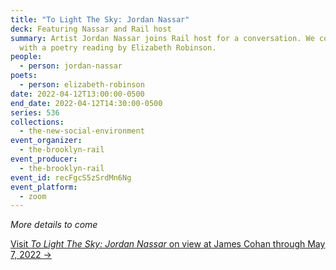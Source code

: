 ```yaml
---
title: "To Light The Sky: Jordan Nassar"
deck: Featuring Nassar and Rail host
summary: Artist Jordan Nassar joins Rail host for a conversation. We conclude
  with a poetry reading by Elizabeth Robinson.
people:
  - person: jordan-nassar
poets:
  - person: elizabeth-robinson
date: 2022-04-12T13:00:00-0500
end_date: 2022-04-12T14:30:00-0500
series: 536
collections:
  - the-new-social-environment
event_organizer:
  - the-brooklyn-rail
event_producer:
  - the-brooklyn-rail
event_id: recFgcS5zSrdMn6Ng
event_platform:
  - zoom
---
```

*More details to come*

[Visit *To Light The Sky: Jordan Nassar* on view at James Cohan through May 7, 2022 ](https://www.jamescohan.com/exhibitions/jordan-nassar2)[→](https://matthewmarks.com/online/jordan-belson)